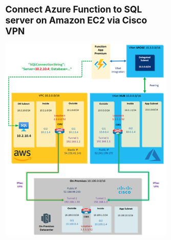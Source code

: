 # Connect Azure Function to SQL server on Amazon EC2 via Cisco VPN
![Diagram](https://github.com/rickijen/hl7-vpn-fw/blob/master/aws-onprem-azure-csr-vpn-bgp/Architecture.png)
